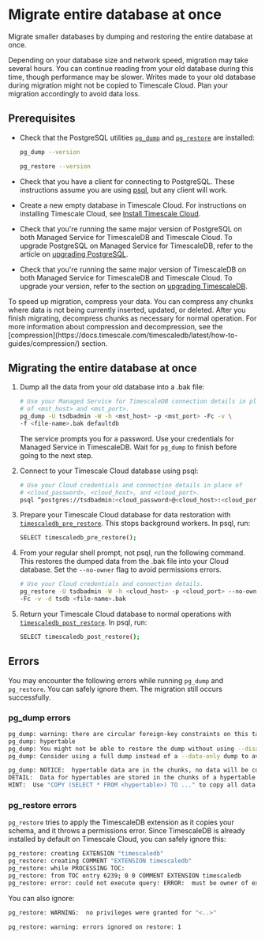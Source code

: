 # Migrate entire database at once

Migrate smaller databases by dumping and restoring the entire database at once.

<highlight type="warning"> 
Depending on your database size and  network speed,
migration may take several hours. You can continue reading from your old
database during this time, though performance may be slower. Writes made to your
old database during migration might not be copied to Timescale Cloud. Plan your migration accordingly to avoid data loss. 
</highlight>

## Prerequisites

- Check that the PostgreSQL utilities [`pg_dump`][pg_dump] and
  [`pg_restore`][pg_restore] are installed:

  ```bash
  pg_dump --version
  ```

  ```bash
  pg_restore --version
  ```

- Check that you have a client for connecting to PostgreSQL. These instructions
  assume you are using [psql][psql], but any client will work.

- Create a new empty database in Timescale Cloud. For instructions on installing
  Timescale Cloud, see [Install Timescale Cloud][install-timescale-cloud].

- Check that you're running the same major version of PostgreSQL on both Managed
  Service for TimescaleDB and Timescale Cloud. To upgrade PostgreSQL on Managed
  Service for TimescaleDB, refer to the article on [upgrading
  PostgreSQL][upgrading-postgresql].

- Check that you're running the same major version of TimescaleDB on both
  Managed Service for TimescaleDB and Timescale Cloud. To upgrade your version,
  refer to the section on [upgrading TimescaleDB][upgrading-timescaledb].

<highlight type="note">
To speed up migration, compress your data. You can
compress any chunks where data is not being currently inserted, updated, or
deleted. After you finish migrating, decompress chunks as necessary for
normal operation. For more information about compression and decompression, see
the
[compression](https://docs.timescale.com/timescaledb/latest/how-to-guides/compression/)
section. 
</highlight>

## Migrating the entire database at once

<procedure>

1. Dump all the data from your old database into a .bak file:

   ```bash
   # Use your Managed Service for TimescaleDB connection details in place 
   # of <mst_host> and <mst_port>.
   pg_dump -U tsdbadmin -W -h <mst_host> -p <mst_port> -Fc -v \
   -f <file-name>.bak defaultdb
   ```

   The service prompts you for a password. Use your credentials for Managed
   Service in TimescaleDB. Wait for `pg_dump` to finish before going to the next
   step.

1. Connect to your Timescale Cloud database using psql:

   ```bash
   # Use your Cloud credentials and connection details in place of 
   # <cloud_password>, <cloud_host>, and <cloud_port>.
   psql “postgres://tsdbadmin:<cloud_password>@<cloud_host>:<cloud_port>/tsdb?sslmode=require”
   ```

1. Prepare your Timescale Cloud database for data restoration with
   [`timescaledb_pre_restore`][timescaledb_pre_restore]. This stops background
   workers. In psql, run:

   ```bash
   SELECT timescaledb_pre_restore();
   ```

1. From your regular shell prompt, not psql, run the following command. This
   restores the dumped data from the .bak file into your Cloud database. Set the
   `--no-owner` flag to avoid permissions errors.

    ```bash
    # Use your Cloud credentials and connection details.
   pg_restore -U tsdbadmin -W -h <cloud_host> -p <cloud_port> --no-owner \
   -Fc -v -d tsdb <file-name>.bak
    ```

1. Return your Timescale Cloud database to normal operations with
   [`timescaledb_post_restore`][timescaledb_post_restore]. In psql, run:

    ```bash
    SELECT timescaledb_post_restore();
    ```

</procedure>

## Errors

You may encounter the following errors while running `pg_dump` and `pg_restore`.
You can safely ignore them. The migration still occurs successfully.

### pg_dump errors

```bash
pg_dump: warning: there are circular foreign-key constraints on this table:
pg_dump: hypertable
pg_dump: You might not be able to restore the dump without using --disable-triggers or temporarily dropping the constraints.
pg_dump: Consider using a full dump instead of a --data-only dump to avoid this problem.
```

```bash
pg_dump: NOTICE:  hypertable data are in the chunks, no data will be copied
DETAIL:  Data for hypertables are stored in the chunks of a hypertable so COPY TO of a hypertable will not copy any data.
HINT:  Use "COPY (SELECT * FROM <hypertable>) TO ..." to copy all data in hypertable, or copy each chunk individually.
```

### pg_restore errors

`pg_restore` tries to apply the TimescaleDB extension as it copies your schema,
and it throws a permissions error. Since TimescaleDB is already installed by
default on Timescale Cloud, you can safely ignore this:

```bash
pg_restore: creating EXTENSION "timescaledb"
pg_restore: creating COMMENT "EXTENSION timescaledb"
pg_restore: while PROCESSING TOC:
pg_restore: from TOC entry 6239; 0 0 COMMENT EXTENSION timescaledb 
pg_restore: error: could not execute query: ERROR:  must be owner of extension timescaledb
```

You can also ignore:

```bash
​​pg_restore: WARNING:  no privileges were granted for "<..>"
```

```bash
pg_restore: warning: errors ignored on restore: 1
```

[compression]: /timescaledb/:currentVersion:/how-to-guides/compression/
[install-timescale-cloud]: /install/:currentVersion:/installation-cloud/
[pg_dump]: https://www.postgresql.org/docs/current/app-pgdump.html
[pg_restore]: https://www.postgresql.org/docs/9.2/app-pgrestore.html 
[psql]: /timescaledb/:currentVersion:/how-to-guides/connecting/psql/
[timescaledb_pre_restore]: /api/:currentVersion:/administration/timescaledb_pre_restore/
[timescaledb_post_restore]:/api/:currentVersion:/administration/timescaledb_post_restore/
[upgrading-postgresql]: https://kb-managed.timescale.com/en/articles/5368016-perform-a-postgresql-major-version-upgrade
[upgrading-timescaledb]: /timescaledb/:currentVersion:/how-to-guides/update-timescaledb/update-timescaledb-2/
